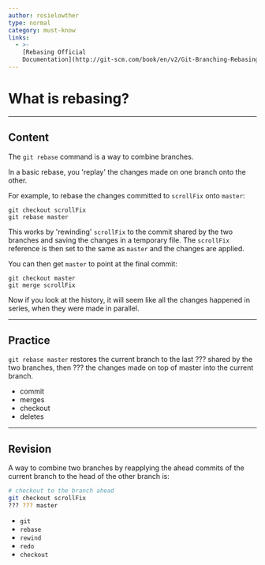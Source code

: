 ```yaml
---
author: rosielowther
type: normal
category: must-know
links:
  - >-
    [Rebasing Official
    Documentation](http://git-scm.com/book/en/v2/Git-Branching-Rebasing){website}
---
```


# What is rebasing?


---

## Content

The `git rebase` command is a way to combine branches.

In a basic rebase, you 'replay' the changes made on one branch onto the other.

For example, to rebase the changes committed to `scrollFix` onto `master`:

```plain-text
git checkout scrollFix
git rebase master
```

This works by 'rewinding' `scrollFix` to the commit shared by the two branches and saving the changes in a temporary file. The `scrollFix` reference is then set to the same as `master` and the changes are applied. 

You can then get `master` to point at the final commit:

```plain-text
git checkout master
git merge scrollFix
```

Now if you look at the history, it will seem like all the changes happened in series, when they were made in parallel.


---

## Practice

`git rebase master`
restores the current branch to the last ??? shared by the two branches, then ??? the changes made on top of master into the current branch.

- commit
- merges
- checkout
- deletes


---

## Revision

A way to combine two branches by reapplying the ahead commits of the current branch to the head of the other branch is:

```bash
# checkout to the branch ahead
git checkout scrollFix 
??? ??? master
```

- `git`
- `rebase`
- `rewind`
- `redo`
- `checkout`
